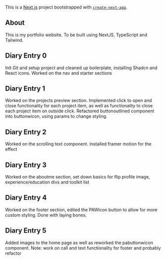 This is a [Next.js](https://nextjs.org/) project bootstrapped with [`create-next-app`](https://github.com/vercel/next.js/tree/canary/packages/create-next-app).

## About
This is my portfolio website. To be built using NextJS, TypeScript and Tailwind.

## Diary Entry 0
Init Git and setup project and cleaned up boilerplate, installing Shadcn and React icons. Worked on the nav and starter sections

## Diary Entry 1
Worked on the projects preview section. Implemented click to open and close functionality for each project item, as well as functionality to close each project item on outside click. Refactored buttonoutlined component into buttonwicon, using params to change styling.

## Diary Entry 2
Worked on the scrolling text component. Installed framer motion for the effect

## Diary Entry 3
Worked on the aboutme section, set down basics for flip profile image, experience/education divs and toolkit list

## Diary Entry 4
Worked on the footer section, edited the PAWIcon button to allow for more custom styling. Done with laying bones.

## Diary Entry 5
Added images to the home page as well as reworked the pabuttonwicon component. Note: work on call and text functionality for footer and probably refactor